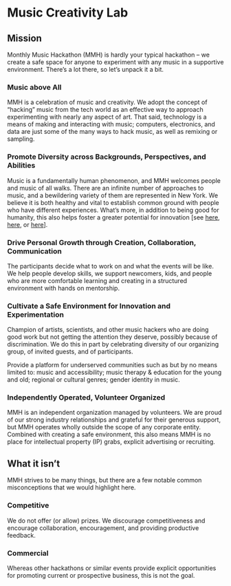 # Music Creativity Lab

## Mission

Monthly Music Hackathon (MMH) is hardly your typical hackathon – we create a safe space for anyone to experiment with
any music in a supportive environment. There’s a lot there, so let’s unpack it a bit.

### Music above All

MMH is a celebration of music and creativity. We adopt the concept of “hacking” music from the tech world as an effective
way to approach experimenting with nearly any aspect of art. That said, technology is a means of making and interacting
with music; computers, electronics, and data are just some of the many ways to hack music, as well as remixing or sampling.

### Promote Diversity across Backgrounds, Perspectives, and Abilities

Music is a fundamentally human phenomenon, and MMH welcomes people and music of all walks. There are an infinite number
of approaches to music, and a bewildering variety of them are represented in New York. We believe it is both healthy and
vital to establish common ground with people who have different experiences. What’s more, in addition to being good for
humanity, this also helps foster a greater potential for innovation [see 
[here](https://hbr.org/2016/11/why-diverse-teams-are-smarter),
[here](https://hbr.org/2016/09/diverse-teams-feel-less-comfortable-and-thats-why-they-perform-better),
or [here](https://hbr.org/2017/03/teams-solve-problems-faster-when-theyre-more-cognitively-diverse)].

### Drive Personal Growth through Creation, Collaboration, Communication

The participants decide what to work on and what the events will be like. We help people develop skills, we support newcomers,
kids, and people who are more comfortable learning and creating in a structured environment with hands on mentorship.

### Cultivate a Safe Environment for Innovation and Experimentation

Champion of artists, scientists, and other music hackers who are doing good work but not getting the attention they deserve,
possibly because of discrimination. We do this in part by celebrating diversity of our organizing group, of invited guests,
and of participants.

Provide a platform for underserved communities such as but by no means limited to: music and accessibility; music therapy &
education for the young and old; regional or cultural genres; gender identity in music.

### Independently Operated, Volunteer Organized

MMH is an independent organization managed by volunteers. We are proud of our strong industry relationships and grateful for
their generous support, but MMH operates wholly outside the scope of any corporate entity. Combined with creating a safe
environment, this also means MMH is no place for intellectual property (IP) grabs, explicit advertising or recruiting.

## What it isn’t

MMH strives to be many things, but there are a few notable common misconceptions that we would highlight here.

### Competitive

We do not offer (or allow) prizes. We discourage competitiveness and encourage collaboration, encouragement, and providing
productive feedback.

### Commercial

Whereas other hackathons or similar events provide explicit opportunities for promoting current or prospective business,
this is not the goal.
